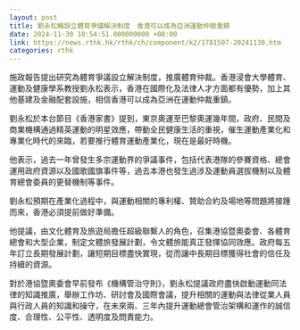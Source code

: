 ```yaml
---
layout: post
title: 劉永松稱設立體育爭議解決制度　香港可以成為亞洲運動仲裁重鎮
date: 2024-11-30 10:54:51.000000000 +08:00
link: https://news.rthk.hk/rthk/ch/component/k2/1781507-20241130.htm
categories: rthk
---
```


施政報告提出研究為體育爭議設立解決制度，推廣體育仲裁。香港浸會大學體育、運動及健康學系教授劉永松表示，香港在國際化及法律人才方面都有優勢，加上其他基建及金融配套設施，相信香港可以成為亞洲在運動仲裁重鎮。

劉永松於本台節目《香港家書》提到，東京奧運至巴黎奧運幾年間，政府、民間及商業機構通過精英運動的明星效應，帶動全民健康生活的重視，催生運動產業化和專業化時代的來臨，若要推行體育運動產業化，現在是最好時機。

他表示，過去一年曾發生多宗運動界的爭議事件，包括代表港隊的參賽資格、總會運用政府資源以及國歌國旗事件等，過去本港也發生過涉及運動員選拔機制以及體育總會委員的更替機制等事件。

劉永松預期在產業化過程中，與運動相關的專利權、贊助合約及場地等問題將接踵而來，香港必須提前做好準備。 

他提議，由文化體育及旅遊局擔任超級聯繫人的角色，召集港協暨奧委會、各體育總會和大型企業，制定文體旅發展計劃，令文體旅能真正發揮協同效應。政府每五年訂立長期發展計劃，讓短期目標盡快實現，從而讓中長期目標獲得社會的信任及持續的資源。

對於港協暨奧委會早前發布《機構管治守則》，劉永松提議政府盡快啟動運動同法律的知識推廣，舉辦工作坊、研討會及國際會議，提升相關的運動與法律從業人員與行政人員的知識和操守，在未來兩、三年內提升運動總會管治架構和運作的誠信度、合理性、公平性、透明度及問責能力。

